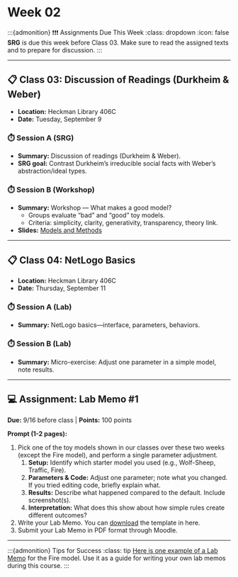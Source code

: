 # Week 02

:::{admonition} ❗❗❗ Assignments Due This Week
:class: dropdown
:icon: false
**SRG** is due this week before Class 03. Make sure to read the assigned texts and to prepare for discussion.
:::

---

## 📋 Class 03: Discussion of Readings (Durkheim & Weber)

- **Location:** Heckman Library 406C
- **Date:** Tuesday, September 9

### ⏱️ Session A (SRG)

- **Summary:** Discussion of readings (Durkheim & Weber).  
- **SRG goal:** Contrast Durkheim’s irreducible social facts with Weber’s abstraction/ideal types.

### ⏱️ Session B (Workshop)

- **Summary:** Workshop — What makes a good model?
  - Groups evaluate “bad” and “good” toy models.
  - Criteria: simplicity, clarity, generativity, transparency, theory link.
- **Slides:** [Models and Methods](https://www.beautiful.ai/player/-OZtRpCWW9o_lYMXjvbp/Models-and-Methods)

---

## 📋 Class 04: NetLogo Basics

- **Location:** Heckman Library 406C
- **Date:** Thursday, September 11

### ⏱️ Session A (Lab)

- **Summary:** NetLogo basics—interface, parameters, behaviors.

### ⏱️ Session B (Lab)

- **Summary:** Micro-exercise: Adjust one parameter in a simple model, note results.

---

## 💻 Assignment: Lab Memo #1

**Due:** 9/16 before class | **Points:** 100 points

**Prompt (1-2 pages):**

1. Pick one of the toy models shown in our classes over these two weeks (except the Fire model), and perform a single parameter adjustment.
   1. **Setup:** Identify which starter model you used (e.g., Wolf-Sheep, Traffic, Fire).
   2. **Parameters & Code:** Adjust one parameter; note what you changed. If you tried editing code, briefly explain what.
   3. **Results:** Describe what happened compared to the default. Include screenshot(s).
   4. **Interpretation:** What does this show about how simple rules create different outcomes?
2. Write your Lab Memo. You can [download](../resources/lab-memos/Lab_Memo_1_Worksheet.docx) the template in here.
3. Submit your Lab Memo in PDF format through Moodle.

---

:::{admonition} Tips for Success
:class: tip
[Here is one example of a Lab Memo](../resources/lab-memos/Lab_Memo_Worksheet_Example.pdf) for the Fire model. Use it as a guide for writing your own lab memos during this course.
:::

